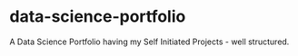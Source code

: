 # data-science-portfolio
A Data Science Portfolio having my Self Initiated Projects - well structured.
